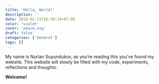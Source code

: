 ```yaml
---
title: 'Hello, World!'
description: ''
date: 2018-02-21T16:50:14+07:00
color: 'violet'
cover: 'peace.svg'
draft: false
categories: ['General']
tags: []
---
```


My name is Nurlan Suyundukov, as you’re reading this you’ve found my website. This website will slowly be filled with my code, experiments, reflections and thoughts.

**Welcome!**
